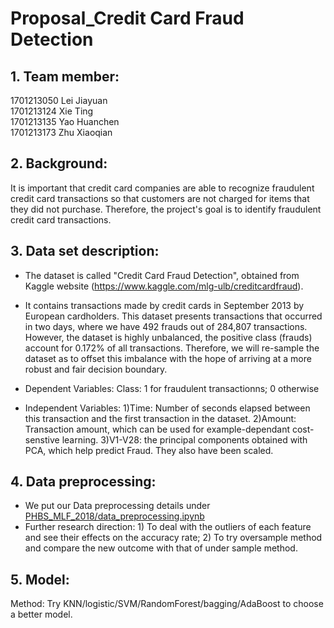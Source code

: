 # Proposal_Credit Card Fraud Detection
## 1. Team member:
1701213050 Lei Jiayuan\
1701213124 Xie Ting\
1701213135 Yao Huanchen\
1701213173 Zhu Xiaoqian

## 2. Background:
It is important that credit card companies are able to recognize fraudulent credit card transactions so that customers are not charged for items that they did not purchase. Therefore, the project's goal is to identify fraudulent credit card transactions.

## 3. Data set description:
- The dataset is called "Credit Card Fraud Detection", obtained from Kaggle website (https://www.kaggle.com/mlg-ulb/creditcardfraud).
- It contains transactions made by credit cards in September 2013 by European cardholders. This dataset presents transactions that occurred in two days, where we have 492 frauds out of 284,807 transactions. However, the dataset is highly unbalanced, the positive class (frauds) account for 0.172% of all transactions. Therefore, we will re-sample the dataset as to offset this imbalance with the hope of arriving at a more robust and fair decision boundary.

- Dependent Variables:
  Class: 1 for fraudulent transactionns; 0 otherwise
- Independent Variables:
  1)Time: Number of seconds elapsed between this transaction and the first transaction in the dataset.
  2)Amount: Transaction amount, which can be used for example-dependant cost-senstive learning.
  3)V1-V28: the principal components obtained with PCA, which help predict Fraud. They also have been scaled.

## 4. Data preprocessing:
- We put our Data preprocessing details under [PHBS_MLF_2018/data_preprocessing.ipynb](https://github.com/XiaoqianZhu1997/PHBS_MLF_2018/blob/master/data_preprocessing.ipynb)
- Further research direction: 1) To deal with the outliers of each feature and see their effects on the accuracy rate; 2) To try oversample method and compare the new outcome with that of under sample method.  

## 5. Model:
Method: Try KNN/logistic/SVM/RandomForest/bagging/AdaBoost to choose a better model.
